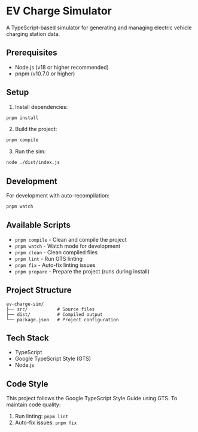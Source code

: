 # EV Charge Simulator

A TypeScript-based simulator for generating and managing electric vehicle charging station data.

## Prerequisites

- Node.js (v18 or higher recommended)
- pnpm (v10.7.0 or higher)

## Setup

1. Install dependencies:
```bash
pnpm install
```

2. Build the project:
```bash
pnpm compile
```

3. Run the sim:
```bash
node ./dist/index.js
```

## Development

For development with auto-recompilation:
```bash
pnpm watch
```

## Available Scripts

- `pnpm compile` - Clean and compile the project
- `pnpm watch` - Watch mode for development
- `pnpm clean` - Clean compiled files
- `pnpm lint` - Run GTS linting
- `pnpm fix` - Auto-fix linting issues
- `pnpm prepare` - Prepare the project (runs during install)

## Project Structure

```
ev-charge-sim/
├── src/           # Source files
├── dist/          # Compiled output
└── package.json   # Project configuration
```

## Tech Stack

- TypeScript
- Google TypeScript Style (GTS)
- Node.js

## Code Style

This project follows the Google TypeScript Style Guide using GTS. To maintain code quality:

1. Run linting: `pnpm lint`
2. Auto-fix issues: `pnpm fix`
